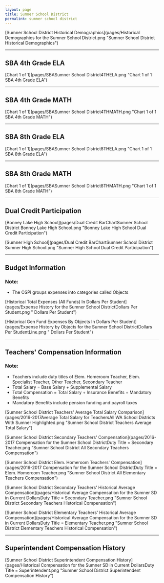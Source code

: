 ```yaml
---
layout: page
title: Sumner School District
permalink: sumner school district
---
```



[Sumner School District Historical Demographics](pages/Historical Demographics for the Sumner School District.png "Sumner School District Historical Demographics")

___

## SBA 4th Grade ELA

[Chart 1 of 1](pages/SBASumner School District4THELA.png "Chart 1 of 1 SBA 4th Grade ELA")


___

## SBA 4th Grade MATH

[Chart 1 of 1](pages/SBASumner School District4THMATH.png "Chart 1 of 1 SBA 4th Grade MATH")


___

## SBA 8th Grade ELA

[Chart 1 of 1](pages/SBASumner School District8THELA.png "Chart 1 of 1 SBA 8th Grade ELA")


___

## SBA 8th Grade MATH

[Chart 1 of 1](pages/SBASumner School District8THMATH.png "Chart 1 of 1 SBA 8th Grade MATH")


___

## Dual Credit Participation

[Bonney Lake High School](pages/Dual Credit BarChartSumner School District Bonney Lake High School.png "Bonney Lake High School Dual Credit Participation")

[Sumner High School](pages/Dual Credit BarChartSumner School District Sumner High School.png "Sumner High School Dual Credit Participation")


___

## Budget Information
### Note:
- The OSPI groups expenses into categories called Objects

[Historical Total Expenses (All Funds) In Dollars Per Student](pages/Expense History for the Sumner School DistrictDollars Per Student.png " Dollars Per Student")

[Historical Gen Fund Expenses By Objects In Dollars Per Student](pages/Expense History by Objects for the Sumner School DistrictDollars Per StudentLine.png " Dollars Per Student")


___

## Teachers' Compensation Information
### Note:
- Teachers include duty titles of Elem. Homeroom Teacher, Elem. Specialist Teacher, Other Teacher, Secondary Teacher
- Total Salary = Base Salary + Supplemental Salary
- Total Compensation = Total Salary + Insurance Benefits + Mandatory Benefits
- Mandatory Benefits include pension funding and payroll taxes

[Sumner School District Teachers' Average Total Salary Comparison](pages/2016-2017Average Total Salary for TeachersAll WA School Districts With Sumner Highlighted.png "Sumner School District Teachers Average Total Salary")

[Sumner School District Secondary Teachers' Compensation](pages/2016-2017 Compensation for the Sumner School DistrictDuty Title = Secondary Teacher.png "Sumner School District All Secondary Teachers Compensation")

[Sumner School District Elem. Homeroom Teachers' Compensation](pages/2016-2017 Compensation for the Sumner School DistrictDuty Title = Elem. Homeroom Teacher.png "Sumner School District All Elementary Teachers Compensation")

[Sumner School District Secondary Teachers' Historical Average Compensation](pages/Historical Average Compensation for the Sumner SD in Current DollarsDuty Title = Secondary Teacher.png "Sumner School District Secondary Teachers Historical Compensation")

[Sumner School District Elementary Teachers' Historical Average Compensation](pages/Historical Average Compensation for the Sumner SD in Current DollarsDuty Title = Elementary Teacher.png "Sumner School District Elementary Teachers Historical Compensation")


___

## Superintendent Compensation History

[Sumner School District Superintendent Compensation History](pages/Historical Compensation for the Sumner SD in Current DollarsDuty Title = Superintendent.png "Sumner School District Superintendent Compensation History")

